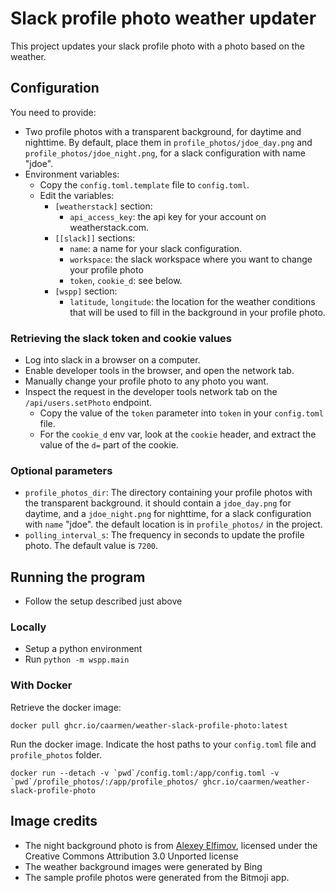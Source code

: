 # Slack profile photo weather updater

This project updates your slack profile photo with a photo based on the weather.


## Configuration
You need to provide:
* Two profile photos with a transparent background, for daytime and nighttime. By default, place them in `profile_photos/jdoe_day.png` and `profile_photos/jdoe_night.png`, for a slack configuration with name "jdoe".
* Environment variables:
  - Copy the `config.toml.template` file to `config.toml`.
  - Edit the variables:
    - `[weatherstack]` section:
      - `api_access_key`: the api key for your account on weatherstack.com.
    - `[[slack]]` sections:
      - `name`: a name for your slack configuration.
      - `workspace`: the slack workspace where you want to change your profile photo
      - `token`, `cookie_d`: see below.
    - `[wspp]` section:
      - `latitude`, `longitude`: the location for the weather conditions that will be used to fill in the background in your profile photo.

### Retrieving the slack token and cookie values
* Log into slack in a browser on a computer.
* Enable developer tools in the browser, and open the network tab.
* Manually change your profile photo to any photo you want.
* Inspect the request in the developer tools network tab on the `/api/users.setPhoto` endpoint.
  - Copy the value of the `token` parameter into `token` in your `config.toml` file.
  - For the `cookie_d` env var, look at the `cookie` header, and extract the value of the `d=` part of the cookie.

### Optional parameters
* `profile_photos_dir`: The directory containing your profile photos with the transparent background. it should contain a `jdoe_day.png` for daytime, and a `jdoe_night.png` for nighttime, for a slack configuration with `name` "jdoe". the default location is in `profile_photos/` in the project.
* `polling_interval_s`: The frequency in seconds to update the profile photo. The default value is `7200`.

## Running the program
* Follow the setup described just above

### Locally
* Setup a python environment
* Run `python -m wspp.main`

### With Docker

Retrieve the docker image:
```
docker pull ghcr.io/caarmen/weather-slack-profile-photo:latest
```

Run the docker image. Indicate the host paths to your `config.toml` file and `profile_photos` folder.
```
docker run --detach -v `pwd`/config.toml:/app/config.toml -v `pwd`/profile_photos/:/app/profile_photos/ ghcr.io/caarmen/weather-slack-profile-photo
```



## Image credits
* The night background photo is from [Alexey Elfimov](https://commons.wikimedia.org/wiki/File:%D0%A1%D0%B2%D0%B5%D1%82_%D0%BE%D1%82_%D0%B4%D0%B5%D1%80%D0%B5%D0%B2%D0%BD%D0%B8_-_panoramio.jpg), licensed under the Creative Commons Attribution 3.0 Unported license
* The weather background images were generated by Bing
* The sample profile photos were generated from the Bitmoji app.
